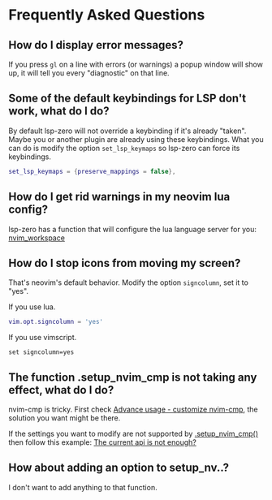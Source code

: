 # Frequently Asked Questions

## How do I display error messages?

If you press `gl` on a line with errors (or warnings) a popup window will show up, it will tell you every "diagnostic" on that line.

## Some of the default keybindings for LSP don't work, what do I do?

By default lsp-zero will not override a keybinding if it's already "taken". Maybe you or another plugin are already using these keybindings. What you can do is modify the option `set_lsp_keymaps` so lsp-zero can force its keybindings.

```lua
set_lsp_keymaps = {preserve_mappings = false},
```

## How do I get rid warnings in my neovim lua config?

lsp-zero has a function that will configure the lua language server for you: [nvim_workspace](./reference/lua-api#nvim-workspace-opts)

## How do I stop icons from moving my screen?

That's neovim's default behavior. Modify the option `signcolumn`, set it to "yes".

If you use lua.

```lua
vim.opt.signcolumn = 'yes'
```

If you use vimscript.

```vim
set signcolumn=yes
```

## The function .setup_nvim_cmp is not taking any effect, what do I do?

nvim-cmp is tricky. First check [Advance usage - customize nvim-cmp](./guide/advance-usage#customize-nvim-cmp), the solution you want might be there.

If the settings you want to modify are not supported by [.setup_nvim_cmp()](./reference/lua-api#setup-nvim-cmp-opts) then follow this example: [The current api is not enough?](./guide/advance-usage#the-current-api-is-not-enough)

## How about adding an option to setup_nv..?

I don't want to add anything to that function.

